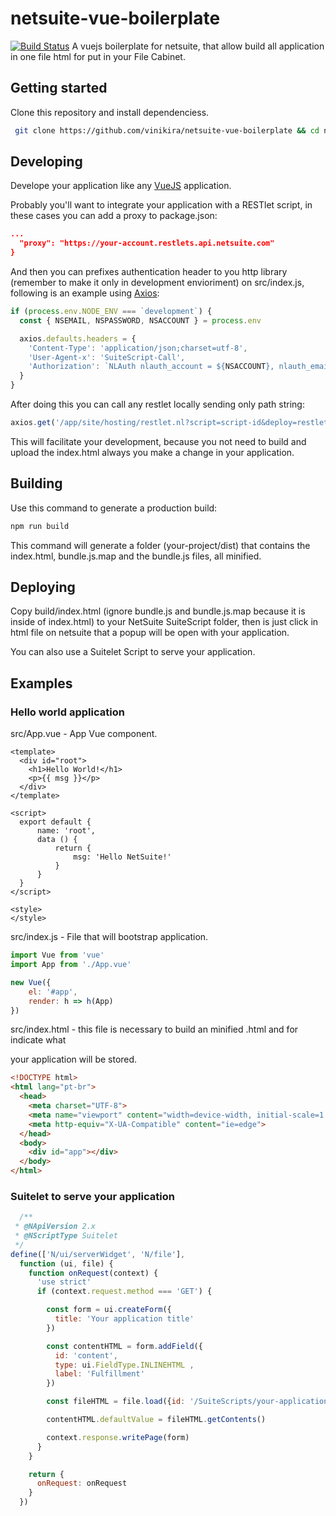 # netsuite-vue-boilerplate
[![Build Status](https://travis-ci.org/vinikira/netsuite-vue-boilerplate.svg?branch=master)](https://travis-ci.org/vinikira/netsuite-vue-boilerplate)
A vuejs boilerplate for netsuite, that allow build all application in one file html for put in your File Cabinet. 
## Getting started
Clone this repository and install dependenciess.
```sh
 git clone https://github.com/vinikira/netsuite-vue-boilerplate && cd netsuite-vue-boilerplate && npm install
```
## Developing
Develope your application like any [VueJS](https://github.com/vuejs/vue) application.

Probably you'll want to integrate your application with a RESTlet script, in these cases you can add a proxy to package.json:
```json
...
  "proxy": "https://your-account.restlets.api.netsuite.com"
}
```
And then you can prefixes authentication header to you http library (remember to make it only in development envioriment) on src/index.js, following is an example using [Axios](https://github.com/axios/axios):

```javascript
if (process.env.NODE_ENV === `development`) {
  const { NSEMAIL, NSPASSWORD, NSACCOUNT } = process.env

  axios.defaults.headers = {
    'Content-Type': 'application/json;charset=utf-8',
    'User-Agent-x': 'SuiteScript-Call',
    'Authorization': `NLAuth nlauth_account = ${NSACCOUNT}, nlauth_email = ${NSACCOUNT}, nlauth_signature = ${NSPASSWORD}`
  }
}
```

After doing this you can call any restlet locally sending only path string:

```javascript
axios.get('/app/site/hosting/restlet.nl?script=script-id&deploy=restlet-deploy') 
```

This will facilitate your development, because you not need to build and upload the index.html always you make a change in your application.

## Building
Use this command to generate a production build:
```sh
npm run build
```
This command will generate a folder (your-project/dist) that contains the index.html, bundle.js.map and the bundle.js files, all minified.

## Deploying
Copy build/index.html (ignore bundle.js and bundle.js.map because it is inside of index.html) to your NetSuite SuiteScript folder, then is just click in html file on netsuite that a popup will be open with your application.  

You can also use a Suitelet Script to serve your application.
## Examples
### Hello world application
src/App.vue - App Vue component.
```vue
<template>
  <div id="root">
    <h1>Hello World!</h1>
    <p>{{ msg }}</p>
  </div>
</template>

<script>
  export default {
      name: 'root',
      data () {
          return {
              msg: 'Hello NetSuite!'
          }
      }
  }
</script>

<style>
</style>
```
src/index.js - File that will bootstrap application.
```javascript
import Vue from 'vue'
import App from './App.vue'

new Vue({
    el: '#app',
    render: h => h(App)
})
```
src/index.html - this file is necessary to build an minified .html and for indicate what <div> your application will be stored.
```html
<!DOCTYPE html>
<html lang="pt-br">
  <head>
    <meta charset="UTF-8">
    <meta name="viewport" content="width=device-width, initial-scale=1.0">
    <meta http-equiv="X-UA-Compatible" content="ie=edge">
  </head>
  <body>
    <div id="app"></div>
  </body>
</html>
```
### Suitelet to serve your application
```javascript
  /**
 * @NApiVersion 2.x
 * @NScriptType Suitelet
 */
define(['N/ui/serverWidget', 'N/file'],
  function (ui, file) {
    function onRequest(context) {
      'use strict'
      if (context.request.method === 'GET') {

        const form = ui.createForm({
          title: 'Your application title'
        })

        const contentHTML = form.addField({
          id: 'content',
          type: ui.FieldType.INLINEHTML ,
          label: 'Fulfillment'
        })

        const fileHTML = file.load({id: '/SuiteScripts/your-application/index.html'})

        contentHTML.defaultValue = fileHTML.getContents()

        context.response.writePage(form)
      }
    }

    return {
      onRequest: onRequest
    }
  })
```
